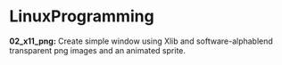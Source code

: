 # LinuxProgramming

**02_x11_png:** Create simple window using Xlib and software-alphablend transparent png images and an animated sprite.
